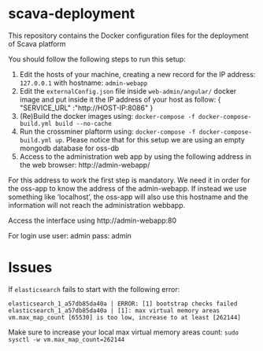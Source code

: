 # scava-deployment
This repository contains the Docker configuration files for the deployment of Scava platform

You should follow the following steps to run this setup:

1. Edit the hosts of your machine, creating a new record for the IP address: `127.0.0.1` with hostname: `admin-webapp`
1. Edit the `externalConfig.json` file inside `web-admin/angular/` docker image and put inside it the IP address of your host as follow:
   {
    "SERVICE_URL" :"http://HOST-IP:8086"
   }
1. (Re)Build the docker images using: `docker-compose -f docker-compose-build.yml build --no-cache`
1. Run the crossminer plaftorm using: `docker-compose -f docker-compose-build.yml up`. Please notice that for this setup we are using an empty mongodb database for oss-db
1. Access to the administration web app by using the following address in the web browser: http://admin-webapp/

For this address to work the first step is mandatory. We need it in order for the oss-app to know the address of the admin-webapp. If instead we use something like ‘localhost’, the oss-app will also use this hostname and the information will not reach the administration webbapp.

Access the interface using http://admin-webapp:80

For login use user: admin  pass: admin

# Issues

If `elasticsearch` fails to start with the following error:

```
elasticsearch_1_a57db85da40a | ERROR: [1] bootstrap checks failed
elasticsearch_1_a57db85da40a | [1]: max virtual memory areas vm.max_map_count [65530] is too low, increase to at least [262144]
```

Make sure to increase your local max virtual memory areas count: `sudo sysctl -w vm.max_map_count=262144`

